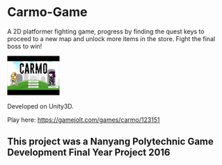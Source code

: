 # Carmo-Game
A 2D platformer fighting game, progress by finding the quest keys to proceed to a new map and unlock more items in the store. Fight the final boss to win! 

[![IMAGE ALT TEXT HERE](https://github.com/gordon0101/Carmo-Game/blob/master/1.jpg)](https://www.youtube.com/watch?v=bgWURTCV40g)

Developed on Unity3D.

Play here:
https://gamejolt.com/games/carmo/123151

## This project was a Nanyang Polytechnic Game Development Final Year Project 2016
